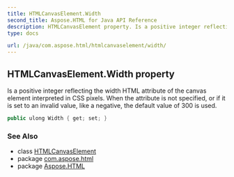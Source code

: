 ```yaml
---
title: HTMLCanvasElement.Width
second_title: Aspose.HTML for Java API Reference
description: HTMLCanvasElement property. Is a positive integer reflecting the width HTML attribute of the canvas element interpreted in CSS pixels. When the attribute is not specified or if it is set to an invalid value like a negative the default value of 300 is used
type: docs

url: /java/com.aspose.html/htmlcanvaselement/width/
---
```

## HTMLCanvasElement.Width property

Is a positive integer reflecting the width HTML attribute of the canvas element interpreted in CSS pixels. When the attribute is not specified, or if it is set to an invalid value, like a negative, the default value of 300 is used.

```java
public ulong Width { get; set; }
```

### See Also

* class [HTMLCanvasElement](../)
* package [com.aspose.html](../../../com.aspose.html/)
* package [Aspose.HTML](../../../)

